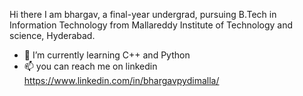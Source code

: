 Hi there  I am bhargav, a final-year undergrad, pursuing B.Tech in Information Technology from Mallareddy Institute of Technology and science, Hyderabad.

- 🌱 I’m currently learning C++ and Python
- 📫 you can reach me on linkedin https://www.linkedin.com/in/bhargavpydimalla/
<!---
bhargav6081/bhargav6081 is a ✨ special ✨ repository because its `README.md` (this file) appears on your GitHub profile.
You can click the Preview link to take a look at your changes.
--->
